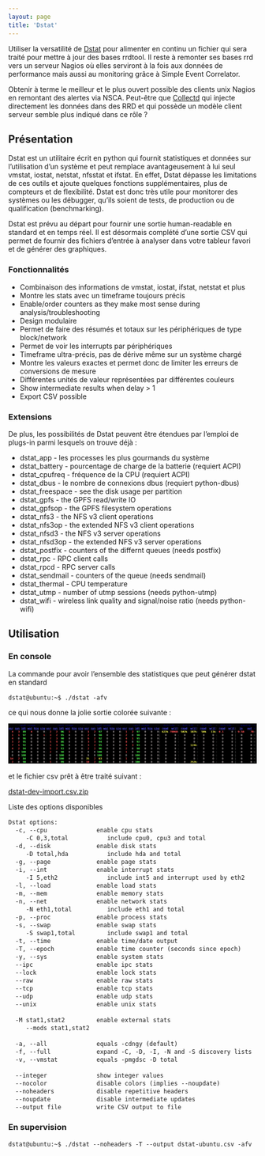 ```yaml
---
layout: page
title: 'Dstat'
---
```


Utiliser la versatilité de [Dstat](http://dag.wieers.com/home-made/dstat/ "http://dag.wieers.com/home-made/dstat/") pour alimenter en continu un fichier qui sera traité pour mettre à jour des bases rrdtool. Il reste à remonter ses bases rrd vers un serveur Nagios où elles serviront à la fois aux données de performance mais aussi au monitoring grâce à Simple Event Correlator.

Obtenir à terme le meilleur et le plus ouvert possible des clients unix Nagios en remontant des alertes via NSCA. Peut-être que [Collectd](../nagios/integration/collectd.html "nagios:integration:collectd") qui injecte directement les données dans des RRD et qui possède un modèle client serveur semble plus indiqué dans ce rôle ?

## Présentation

Dstat est un utilitaire écrit en python qui fournit statistiques et données sur l’utilisation d’un système et peut remplace avantageusement à lui seul vmstat, iostat, netstat, nfsstat et ifstat. En effet, Dstat dépasse les limitations de ces outils et ajoute quelques fonctions supplémentaires, plus de compteurs et de flexibilité. Dstat est donc très utile pour monitorer des systèmes ou les débugger, qu’ils soient de tests, de production ou de qualification (benchmarking).

Dstat est prévu au départ pour fournir une sortie human-readable en standard et en temps réel. Il est désormais complété d’une sortie CSV qui permet de fournir des fichiers d’entrée à analyser dans votre tableur favori et de générer des graphiques.

### Fonctionnalités

-   Combinaison des informations de vmstat, iostat, ifstat, netstat et
    plus
-   Montre les stats avec un timeframe toujours précis
-   Enable/order counters as they make most sense during
    analysis/troubleshooting
-   Design modulaire
-   Permet de faire des résumés et totaux sur les périphériques de type
    block/network
-   Permet de voir les interrupts par périphériques
-   Timeframe ultra-précis, pas de dérive même sur un système chargé
-   Montre les valeurs exactes et permet donc de limiter les erreurs de
    conversions de mesure
-   Différentes unités de valeur représentées par différentes couleurs
-   Show intermediate results when delay \> 1
-   Export CSV possible

### Extensions

De plus, les possibilités de Dstat peuvent être étendues par l’emploi de
plugs-in parmi lesquels on trouve déjà :

-   dstat\_app - les processes les plus gourmands du système
-   dstat\_battery - pourcentage de charge de la batterie (requiert
    ACPI)
-   dstat\_cpufreq - fréquence de la CPU (requiert ACPI)
-   dstat\_dbus - le nombre de connexions dbus (requiert python-dbus)
-   dstat\_freespace - see the disk usage per partition
-   dstat\_gpfs - the GPFS read/write IO
-   dstat\_gpfsop - the GPFS filesystem operations
-   dstat\_nfs3 - the NFS v3 client operations
-   dstat\_nfs3op - the extended NFS v3 client operations
-   dstat\_nfsd3 - the NFS v3 server operations
-   dstat\_nfsd3op - the extended NFS v3 server operations
-   dstat\_postfix - counters of the differnt queues (needs postfix)
-   dstat\_rpc - RPC client calls
-   dstat\_rpcd - RPC server calls
-   dstat\_sendmail - counters of the queue (needs sendmail)
-   dstat\_thermal - CPU temperature
-   dstat\_utmp - number of utmp sessions (needs python-utmp)
-   dstat\_wifi - wireless link quality and signal/noise ratio (needs
    python-wifi)

## Utilisation

### En console

La commande pour avoir l’ensemble des statistiques que peut générer dstat en standard

	dstat@ubuntu:~$ ./dstat -afv

ce qui nous donne la jolie sortie colorée suivante :

[![](../assets/media/dstat-full.png@w=600)](../_detail/dstat-full.png@id=supervision%253Adstat.html "dstat-full.png")

et le fichier csv prêt à être traité suivant :

[dstat-dev-import.csv.zip](../assets/media/dstat-dev-import.csv.zip "dstat-dev-import.csv.zip")

Liste des options disponibles

~~~
Dstat options:
  -c, --cpu              enable cpu stats
     -C 0,3,total           include cpu0, cpu3 and total
  -d, --disk             enable disk stats
     -D total,hda           include hda and total
  -g, --page             enable page stats
  -i, --int              enable interrupt stats
     -I 5,eth2              include int5 and interrupt used by eth2
  -l, --load             enable load stats
  -m, --mem              enable memory stats
  -n, --net              enable network stats
     -N eth1,total          include eth1 and total
  -p, --proc             enable process stats
  -s, --swap             enable swap stats
     -S swap1,total         include swap1 and total
  -t, --time             enable time/date output
  -T, --epoch            enable time counter (seconds since epoch)
  -y, --sys              enable system stats
  --ipc                  enable ipc stats
  --lock                 enable lock stats
  --raw                  enable raw stats
  --tcp                  enable tcp stats
  --udp                  enable udp stats
  --unix                 enable unix stats

  -M stat1,stat2         enable external stats
     --mods stat1,stat2

  -a, --all              equals -cdngy (default)
  -f, --full             expand -C, -D, -I, -N and -S discovery lists
  -v, --vmstat           equals -pmgdsc -D total

  --integer              show integer values
  --nocolor              disable colors (implies --noupdate)
  --noheaders            disable repetitive headers
  --noupdate             disable intermediate updates
  --output file          write CSV output to file
~~~

### En supervision

	dstat@ubuntu:~$ ./dstat --noheaders -T --output dstat-ubuntu.csv -afv
